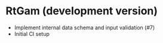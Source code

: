 # RtGam (development version)

* Implement internal data schema and input validation (#7)
* Initial CI setup

